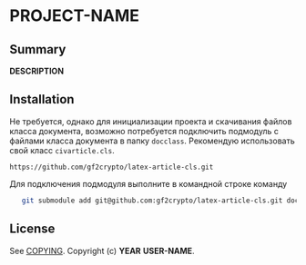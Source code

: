 # __PROJECT-NAME__

## Summary

__DESCRIPTION__


## Installation

Не требуется, однако для инициализации проекта и скачивания файлов класса документа, возможно потребуется подключить подмодуль с файлами класса документа в папку `docclass`.
Рекомендую использовать свой класс `civarticle.cls`.

    https://github.com/gf2crypto/latex-article-cls.git

Для подключения подмодуля выполните в командной строке команду

```bash
   git submodule add git@github.com:gf2crypto/latex-article-cls.git docclass
```


## License

See [COPYING][]. Copyright (c) __YEAR__ __USER-NAME__.


[COPYING]: ./__LICENSE-FILE-NAME__